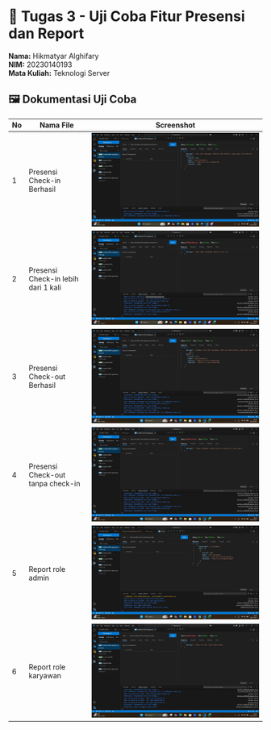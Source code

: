 # 🧾 Tugas 3 - Uji Coba Fitur Presensi dan Report

**Nama:** Hikmatyar Alghifary  
**NIM:** 20230140193  
**Mata Kuliah:** Teknologi Server

## 🖼️ Dokumentasi Uji Coba

| No | Nama File | Screenshot |
|----|------------|-------------|
| 1 | Presensi Check-in Berhasil | ![Check-in Berhasil](./SS/Presensi%20Check-in%20Berhasil.jpg) |
| 2 | Presensi Check-in lebih dari 1 kali | ![Check-in lebih dari 1 kali](./SS/Presensi%20Check-in%20lebih%20dari%201%20kali.jpg) |
| 3 | Presensi Check-out Berhasil | ![Check-out Berhasil](./SS/Presensi%20Check-out%20Berhasil.jpg) |
| 4 | Presensi Check-out tanpa check-in | ![Check-out tanpa Check-in](./SS/Presensi%20Check-out%20tanpa%20check-in.jpg) |
| 5 | Report role admin | ![Report Admin](./SS/Report%20role%20admin.jpg) |
| 6 | Report role karyawan | ![Report Karyawan](./SS/Report%20role%20karyawan.jpg) |
